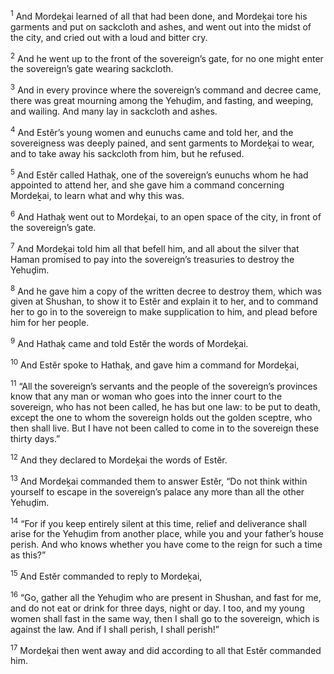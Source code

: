 <sup>1</sup> And Mordeḵai learned of all that had been done, and Mordeḵai tore his garments and put on sackcloth and ashes, and went out into the midst of the city, and cried out with a loud and bitter cry.

<sup>2</sup> And he went up to the front of the sovereign’s gate, for no one might enter the sovereign’s gate wearing sackcloth.

<sup>3</sup> And in every province where the sovereign’s command and decree came, there was great mourning among the Yehuḏim, and fasting, and weeping, and wailing. And many lay in sackcloth and ashes.

<sup>4</sup> And Estĕr’s young women and eunuchs came and told her, and the sovereigness was deeply pained, and sent garments to Mordeḵai to wear, and to take away his sackcloth from him, but he refused.

<sup>5</sup> And Estĕr called Hathaḵ, one of the sovereign’s eunuchs whom he had appointed to attend her, and she gave him a command concerning Mordeḵai, to learn what and why this was.

<sup>6</sup> And Hathaḵ went out to Mordeḵai, to an open space of the city, in front of the sovereign’s gate.

<sup>7</sup> And Mordeḵai told him all that befell him, and all about the silver that Haman promised to pay into the sovereign’s treasuries to destroy the Yehuḏim.

<sup>8</sup> And he gave him a copy of the written decree to destroy them, which was given at Shushan, to show it to Estĕr and explain it to her, and to command her to go in to the sovereign to make supplication to him, and plead before him for her people.

<sup>9</sup> And Hathaḵ came and told Estĕr the words of Mordeḵai.

<sup>10</sup> And Estĕr spoke to Hathaḵ, and gave him a command for Mordeḵai,

<sup>11</sup> “All the sovereign’s servants and the people of the sovereign’s provinces know that any man or woman who goes into the inner court to the sovereign, who has not been called, he has but one law: to be put to death, except the one to whom the sovereign holds out the golden sceptre, who then shall live. But I have not been called to come in to the sovereign these thirty days.”

<sup>12</sup> And they declared to Mordeḵai the words of Estĕr.

<sup>13</sup> And Mordeḵai commanded them to answer Estĕr, “Do not think within yourself to escape in the sovereign’s palace any more than all the other Yehuḏim.

<sup>14</sup> “For if you keep entirely silent at this time, relief and deliverance shall arise for the Yehuḏim from another place, while you and your father’s house perish. And who knows whether you have come to the reign for such a time as this?”

<sup>15</sup> And Estĕr commanded to reply to Mordeḵai,

<sup>16</sup> “Go, gather all the Yehuḏim who are present in Shushan, and fast for me, and do not eat or drink for three days, night or day. I too, and my young women shall fast in the same way, then I shall go to the sovereign, which is against the law. And if I shall perish, I shall perish!”

<sup>17</sup> Mordeḵai then went away and did according to all that Estĕr commanded him.

